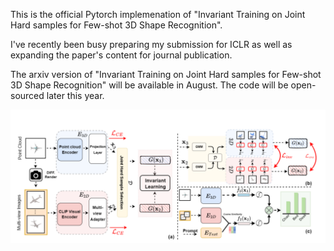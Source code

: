 
This is the official Pytorch implemenation of "Invariant Training on Joint Hard samples for Few-shot 3D Shape Recognition".

I've recently been busy preparing my submission for ICLR as well as expanding the paper's content for journal publication. 

The arxiv version of "Invariant Training on Joint Hard samples for Few-shot 3D Shape Recognition" will be available in August. The code will be open-sourced later this year.



<div align="center">
  <img src="figure1.png">
</div>


